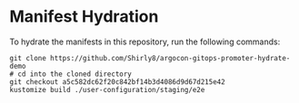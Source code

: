 # Manifest Hydration

To hydrate the manifests in this repository, run the following commands:

```shell
git clone https://github.com/Shirly8/argocon-gitops-promoter-hydrate-demo
# cd into the cloned directory
git checkout a5c582dc62f20c842bf14b3d4086d9d67d215e42
kustomize build ./user-configuration/staging/e2e
```
